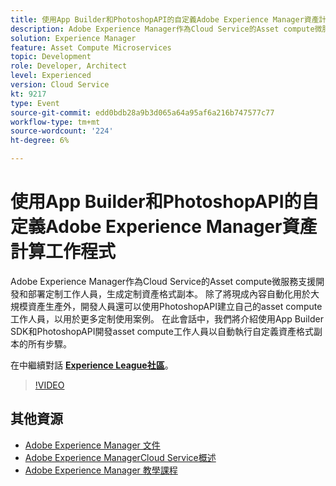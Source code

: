 ```yaml
---
title: 使用App Builder和PhotoshopAPI的自定義Adobe Experience Manager資產計算工作程式
description: Adobe Experience Manager作為Cloud Service的Asset compute微服務支援開發和部署定制工作人員，生成定制資產格式副本。 除了將現成內容自動化用於大規模資產生產外，開發人員還可以使用PhotoshopAPI建立自己的asset compute工作人員，以用於更多定制使用案例。 在此會話中，我們將介紹使用App Builder SDK和PhotoshopAPI開發asset compute工作人員以自動執行自定義資產格式副本的所有步驟。
solution: Experience Manager
feature: Asset Compute Microservices
topic: Development
role: Developer, Architect
level: Experienced
version: Cloud Service
kt: 9217
type: Event
source-git-commit: edd0bdb28a9b3d065a64a95af6a216b747577c77
workflow-type: tm+mt
source-wordcount: '224'
ht-degree: 6%

---
```


# 使用App Builder和PhotoshopAPI的自定義Adobe Experience Manager資產計算工作程式

Adobe Experience Manager作為Cloud Service的Asset compute微服務支援開發和部署定制工作人員，生成定制資產格式副本。 除了將現成內容自動化用於大規模資產生產外，開發人員還可以使用PhotoshopAPI建立自己的asset compute工作人員，以用於更多定制使用案例。 在此會話中，我們將介紹使用App Builder SDK和PhotoshopAPI開發asset compute工作人員以自動執行自定義資產格式副本的所有步驟。

在中繼續對話 **[Experience League社區](https://adobe.ly/3F6f5sG)**。

>[!VIDEO](https://video.tv.adobe.com/v/337769/?quality=12&learn=on&hidetitle=true)

## 其他資源

- [Adobe Experience Manager 文件](https://experienceleague.adobe.com/docs/experience-manager-cloud-service.html)
- [Adobe Experience ManagerCloud Service概述](https://experienceleague.adobe.com/docs/experience-manager-cloud-service/overview/home.html)
- [Adobe Experience Manager 教學課程](https://experienceleague.adobe.com/docs/experience-manager-tutorials.html)
